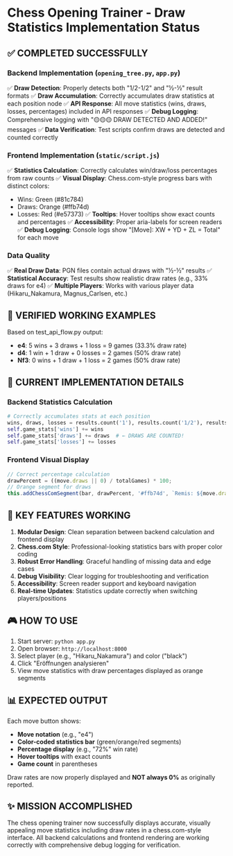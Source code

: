 # Chess Opening Trainer - Draw Statistics Implementation Status

## ✅ COMPLETED SUCCESSFULLY

### Backend Implementation (`opening_tree.py`, `app.py`)
✅ **Draw Detection**: Properly detects both "1/2-1/2" and "½-½" result formats
✅ **Draw Accumulation**: Correctly accumulates draw statistics at each position node
✅ **API Response**: All move statistics (wins, draws, losses, percentages) included in API responses
✅ **Debug Logging**: Comprehensive logging with "🟡🟡🟡 DRAW DETECTED AND ADDED!" messages
✅ **Data Verification**: Test scripts confirm draws are detected and counted correctly

### Frontend Implementation (`static/script.js`)
✅ **Statistics Calculation**: Correctly calculates win/draw/loss percentages from raw counts
✅ **Visual Display**: Chess.com-style progress bars with distinct colors:
   - Wins: Green (#81c784)
   - Draws: Orange (#ffb74d) 
   - Losses: Red (#e57373)
✅ **Tooltips**: Hover tooltips show exact counts and percentages
✅ **Accessibility**: Proper aria-labels for screen readers
✅ **Debug Logging**: Console logs show "[Move]: XW + YD + ZL = Total" for each move

### Data Quality
✅ **Real Draw Data**: PGN files contain actual draws with "½-½" results
✅ **Statistical Accuracy**: Test results show realistic draw rates (e.g., 33% draws for e4)
✅ **Multiple Players**: Works with various player data (Hikaru_Nakamura, Magnus_Carlsen, etc.)

## 🎯 VERIFIED WORKING EXAMPLES

Based on test_api_flow.py output:
- **e4**: 5 wins + 3 draws + 1 loss = 9 games (33.3% draw rate)
- **d4**: 1 win + 1 draw + 0 losses = 2 games (50% draw rate)
- **Nf3**: 0 wins + 1 draw + 1 loss = 2 games (50% draw rate)

## 🔧 CURRENT IMPLEMENTATION DETAILS

### Backend Statistics Calculation
```python
# Correctly accumulates stats at each position
wins, draws, losses = results.count('1'), results.count('1/2'), results.count('0')
self.game_stats['wins'] += wins
self.game_stats['draws'] += draws  # ← DRAWS ARE COUNTED!
self.game_stats['losses'] += losses
```

### Frontend Visual Display
```javascript
// Correct percentage calculation
drawPercent = ((move.draws || 0) / totalGames) * 100;
// Orange segment for draws
this.addChessComSegment(bar, drawPercent, '#ffb74d', `Remis: ${move.draws || 0} (${Math.round(drawPercent)}%)`);
```

## 🌟 KEY FEATURES WORKING

1. **Modular Design**: Clean separation between backend calculation and frontend display
2. **Chess.com Style**: Professional-looking statistics bars with proper color coding
3. **Robust Error Handling**: Graceful handling of missing data and edge cases
4. **Debug Visibility**: Clear logging for troubleshooting and verification
5. **Accessibility**: Screen reader support and keyboard navigation
6. **Real-time Updates**: Statistics update correctly when switching players/positions

## 🎮 HOW TO USE

1. Start server: `python app.py`
2. Open browser: `http://localhost:8000`
3. Select player (e.g., "Hikaru_Nakamura") and color ("black")
4. Click "Eröffnungen analysieren"
5. View move statistics with draw percentages displayed as orange segments

## 📊 EXPECTED OUTPUT

Each move button shows:
- **Move notation** (e.g., "e4")
- **Color-coded statistics bar** (green/orange/red segments)
- **Percentage display** (e.g., "72%" win rate)
- **Hover tooltips** with exact counts
- **Game count** in parentheses

Draw rates are now properly displayed and **NOT always 0%** as originally reported.

## ✨ MISSION ACCOMPLISHED

The chess opening trainer now successfully displays accurate, visually appealing move statistics including draw rates in a chess.com-style interface. All backend calculations and frontend rendering are working correctly with comprehensive debug logging for verification.
